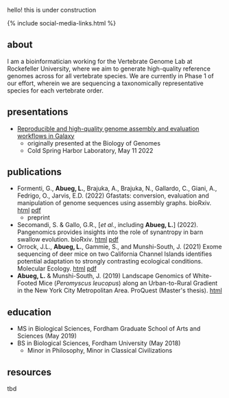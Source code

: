 hello! this is under construction

{% include social-media-links.html %}

## about
I am a bioinformatician working for the Vertebrate Genome Lab at Rockefeller University, where we aim to generate high-quality reference genomes across for all vertebrate species. We are currently in Phase 1 of our effort, wherein we are sequencing a taxonomically representative species for each vertebrate order. 

## presentations
- [Reproducible and high-quality genome assembly and evaluation workflows in Galaxy](/posters/BoG2022/)
  - originally presented at the Biology of Genomes
  - Cold Spring Harbor Laboratory, May 11 2022

## publications
- Formenti, G., **Abueg, L.**, Brajuka, A., Brajuka, N., Gallardo, C., Giani, A., Fedrigo, O., Jarvis, E.D. (2022) Gfastats: conversion, evaluation and manipulation of genome sequences using assembly graphs. bioRxiv. [html](https://www.biorxiv.org/content/10.1101/2022.03.24.485682v1) [pdf](https://www.biorxiv.org/content/10.1101/2022.03.24.485682v1.full.pdf)
  - preprint
- Secomandi, S. & Gallo, G.R., [*et al.*, including **Abueg, L.**] (2022). Pangenomics provides insights into the role of synantropy in barn swallow evolution. bioRxiv. [html](https://www.biorxiv.org/content/10.1101/2022.03.28.486082v1) [pdf](https://www.biorxiv.org/content/biorxiv/early/2022/03/29/2022.03.28.486082.full.pdf)
- Orrock, J.L., **Abueg, L.**, Gammie, S., and Munshi-South, J. (2021) Exome sequencing of deer mice on two California Channel Islands identifies potential adaptation to strongly contrasting ecological conditions. Molecular Ecology. [html](https://onlinelibrary.wiley.com/doi/full/10.1002/ece3.8357) [pdf](https://onlinelibrary.wiley.com/doi/epdf/10.1002/ece3.8357)
- **Abueg, L.** & Munshi-South, J. (2019) Landscape Genomics of White-Footed Mice (*Peromyscus leucopus*) along an Urban-to-Rural Gradient in the New York City Metropolitan Area. ProQuest (Master's thesis). [html](https://www.proquest.com/openview/ed9dcd2553ff19cf28c592157097f7be/1?pq-origsite=gscholar&cbl=18750&diss=y)

## education
- MS in Biological Sciences, Fordham Graduate School of Arts and Sciences (May 2019)
- BS in Biological Sciences, Fordham University (May 2018)
  - Minor in Philosophy, Minor in Classical Civilizations

## resources
tbd